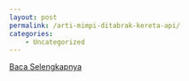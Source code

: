 ```yaml
---
layout: post
permalink: /arti-mimpi-ditabrak-kereta-api/
categories:
    - Uncategorized
---
```


[Baca Selengkapnya](/03)